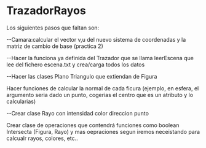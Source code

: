 # TrazadorRayos

Los siguientes pasos que faltan son:

--Camara:calcular el vector v,u del nuevo sistema de coordenadas y la matriz de cambio de base (practica 2)

--Hacer la funciona ya definida del Trazador que se llama leerEscena que lee del fichero escena.txt y crea/carga todos los datos

--Hacer las clases Plano Triangulo que extiendan de Figura

Hacer funciones de calcular la normal de cada ficura (ejemplo, en esfera, el argumento seria dado un punto, cogerias el centro que es un atributo y lo calcularias)

--Crear clase Rayo con intensidad color direccion punto

Crear clase de operaciones que contendrá funciones como boolean Intersecta (Figura, Rayo) y mas oepraciones segun iremos neceistando para calcualr rayos, colores, etc..